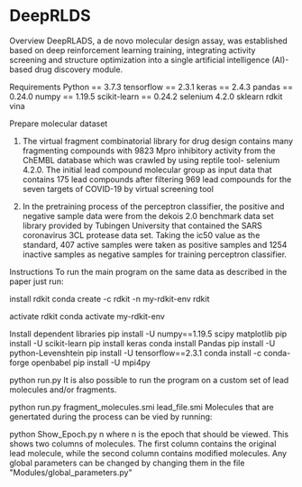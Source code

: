 # DeepRLDS
Overview
DeepRLADS, a de novo molecular design assay, was established based on deep reinforcement learning training, integrating activity screening and structure optimization into a single artificial intelligence (AI)-based drug discovery module.

Requirements
Python == 3.7.3
tensorflow == 2.3.1
keras == 2.4.3
pandas == 0.24.0
numpy == 1.19.5
scikit-learn == 0.24.2
selenium 4.2.0
sklearn
rdkit
vina

Prepare molecular dataset
1. The virtual fragment combinatorial library for drug design contains many fragmenting compounds with 9823 Mpro inhibitory activity from the ChEMBL database which was crawled by using reptile tool- selenium 4.2.0. The initial lead compound molecular group as input data that contains 175 lead compounds after filtering 969 lead compounds for the seven targets of COVID-19 by virtual screening tool

2. In the pretraining process of the perceptron classifier, the positive and negative sample data were from the dekois 2.0 benchmark data set library provided by Tubingen University that contained the SARS coronavirus 3CL protease data set. Taking the ic50 value as the standard, 407 active samples were taken as positive samples and 1254 inactive samples as negative samples for training perceptron classifier.

Instructions
To run the main program on the same data as described in the paper just run:

install rdkit
conda create -c rdkit -n my-rdkit-env rdkit

activate rdkit
conda activate my-rdkit-env

Install dependent libraries
pip install -U numpy==1.19.5 scipy matplotlib
pip install -U scikit-learn
pip install keras
conda install Pandas
pip install -U python-Levenshtein
pip install -U tensorflow==2.3.1
conda install -c conda-forge openbabel
pip install -U mpi4py

python run.py
It is also possible to run the program on a custom set of lead molecules and/or fragments.

python run.py fragment_molecules.smi lead_file.smi
Molecules that are genertated during the process can be vied by running:

python Show_Epoch.py n
where n is the epoch that should be viewed. This shows two columns of molecules. The first column contains the original lead molecule, while the second column contains modified molecules. Any global parameters can be changed by changing them in the file "Modules/global_parameters.py"
